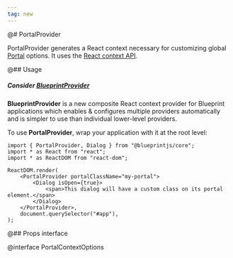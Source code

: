 ```yaml
---
tag: new
---
```


@# PortalProvider

PortalProvider generates a React context necessary for customizing global [Portal](#core/components/portal)
options. It uses the [React context API](https://reactjs.org/docs/context.html).

@## Usage

<div class="@ns-callout @ns-intent-primary @ns-icon-info-sign @ns-callout-has-body-content">
    <h5 class="@ns-heading">

Consider [**BlueprintProvider**](#core/context/blueprint-provider)

</h5>

**BlueprintProvider** is a new composite React context provider for Blueprint applications which
enables & configures multiple providers automatically and is simpler to use than individual lower-level providers.

</div>

To use **PortalProvider**, wrap your application with it at the root level:

```tsx
import { PortalProvider, Dialog } from "@blueprintjs/core";
import * as React from "react";
import * as ReactDOM from "react-dom";

ReactDOM.render(
    <PortalProvider portalClassName="my-portal">
        <Dialog isOpen={true}>
            <span>This dialog will have a custom class on its portal element.</span>
        </Dialog>
    </PortalProvider>,
    document.querySelector("#app"),
);
```

@## Props interface

@interface PortalContextOptions
